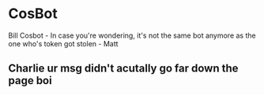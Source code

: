 # CosBot
Bill Cosbot - In case you're wondering, it's not the same bot anymore as the one who's token got stolen - Matt 
## Charlie ur msg didn't acutally go far down the page boi

